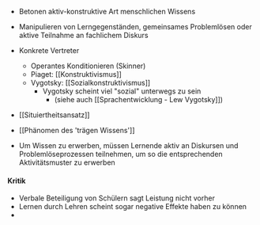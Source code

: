- Betonen aktiv-konstruktive Art menschlichen Wissens
- Manipulieren von Lerngegenständen, gemeinsames Problemlösen oder aktive Teilnahme an fachlichem Diskurs



- Konkrete Vertreter
	- Operantes Konditionieren (Skinner)
	- Piaget: [[Konstruktivismus]]
	- Vygotsky: [[Sozialkonstruktivismus]]
		- Vygotsky scheint viel "sozial" unterwegs zu sein
			- (siehe auch [[Sprachentwicklung - Lew Vygotsky]])


- [[Situiertheitsansatz]]

- [[Phänomen des 'trägen Wissens']]


- Um Wissen zu erwerben, müssen Lernende aktiv an Diskursen und Problemlöseprozessen teilnehmen, um so die entsprechenden Aktivitätsmuster zu erwerben


#### Kritik
- Verbale Beteiligung von Schülern sagt Leistung nicht vorher
- Lernen durch Lehren scheint sogar negative Effekte haben zu können
- 